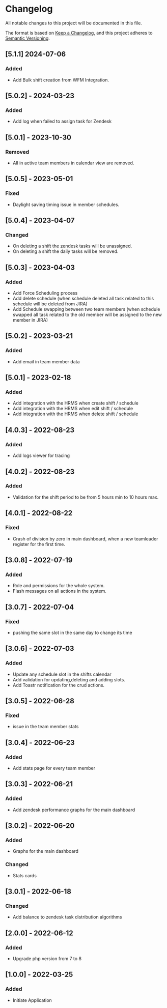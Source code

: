 
# Changelog
All notable changes to this project will be documented in this file.

The format is based on [Keep a Changelog](https://keepachangelog.com/en/1.0.0/),
and this project adheres to [Semantic Versioning](https://semver.org/spec/v2.0.0.html).


## [5.1.1] 2024-07-06
### Added
- Add Bulk shift creation from WFM Integration.


## [5.0.2] - 2024-03-23
### Added
- Add log when failed to assign task for Zendesk


## [5.0.1] - 2023-10-30
### Removed
- All in active team members in calendar view are removed.


## [5.0.5] - 2023-05-01
### Fixed
- Daylight saving timing issue in member schedules.


## [5.0.4] - 2023-04-07
### Changed
- On deleting a shift the zendesk tasks will be unassigned.
- On deleting a shift the daily tasks will be removed.


## [5.0.3] - 2023-04-03
### Added
- Add Force Scheduling process
- Add delete schedule (when schedule deleted all task related to this schedule will be deleted from JIRA)
- Add Schedule swapping between two team members (when schedule swapped all task related to the old member will be assigned to the new member in JIRA)


## [5.0.2] - 2023-03-21
### Added
- Add email in team member data 


## [5.0.1] - 2023-02-18
### Added
- Add integration with the HRMS when create shift / schedule
- Add integration with the HRMS when edit shift / schedule
- Add integration with the HRMS when delete shift / schedule


## [4.0.3] - 2022-08-23
### Added
- Add logs viewer for tracing


## [4.0.2] - 2022-08-23
### Added
- Validation for the shift period to be from 5 hours min to 10 hours max.


## [4.0.1] - 2022-08-22
### Fixed
- Crash of division by zero in main dashboard, when a new teamleader register for the first time.


## [3.0.8] - 2022-07-19
### Added
- Role and permissions for the whole system.
- Flash messages on all actions in the system.


## [3.0.7] - 2022-07-04
### Fixed
- pushing the same slot in the same day to change its time


## [3.0.6] - 2022-07-03
### Added
- Update any schedule slot in the shifts calendar
- Add validation for updating,deleting and adding slots.
- Add Toastr notification for the crud actions.


## [3.0.5] - 2022-06-28
### Fixed
- issue in the team member stats


## [3.0.4] - 2022-06-23
### Added
- Add stats page for every team member


## [3.0.3] - 2022-06-21
### Added
- Add zendesk performance graphs for the main dashboard


## [3.0.2] - 2022-06-20
### Added
- Graphs for the main dashboard

### Changed
- Stats cards 


## [3.0.1] - 2022-06-18
### Changed
- Add balance to zendesk task distribution algorithms

## [2.0.0] - 2022-06-12
### Added
- Upgrade php version from 7 to 8


## [1.0.0] - 2022-03-25
### Added
- Initiate Application
